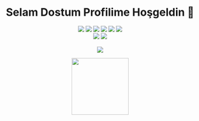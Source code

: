 <h1 align="center">Selam Dostum Profilime Hoşgeldin 👋</h1>
<p align="center">
  <a href="https://discord.com/users/442189531261829121" target"blank_"><img src="https://img.shields.io/badge/Discord%20Profilim%20-7289DA.svg?&style=for-the-badge&logo=discord&logoColor=white"></a>
  <a href="https://open.spotify.com/user/21w4tnjfq4se3y3vr3gb2b6ri" target"blank_"><img src="https://img.shields.io/badge/Spotify%20Hesab%C4%B1m%20-1ed760.svg?&style=for-the-badge&logo=spotify&logoColor=white"></a>
  <a href="https://www.reddit.com/user/SroxynArtzz" target"blank_"><img src="https://img.shields.io/badge/reddit%20-ff3b00.svg?&style=for-the-badge&logo=reddit&logoColor=white"></a>
  <a href="https://www.youtube.com/channel/UCyo7IiN1hANaCNzlSqzxk1A" target"blank_"><img src="https://img.shields.io/badge/SroxynArtz%20-ff0000.svg?&style=for-the-badge&logo=youtube&logoColor=white"></a>
  <a href="https://www.instagram.com/mustafakoksal190/?hl=tr" target"blank_"><img src="https://img.shields.io/badge/INSTAGRAM%20-DC3175.svg?&style=for-the-badge&logo=instagram&logoColor=white"></a>
  <a href="https://github.com/SroxynArtz" target"blank_"><img src="https://img.shields.io/badge/GitHub%20-191717.svg?&style=for-the-badge&logo=github&logoColor=white"></a>
  <br><img src = "https://img.shields.io/github/followers/SroxynArtz?color=Green&label=Takip%C3%A7i&logo=Github%20takip%C3%A7isi&style=for-the-badge">
<img src = "https://img.shields.io/github/stars/SroxynArtz?label=Y%C4%B1ld%C4%B1z&style=for-the-badge"></br>
<br><a href = "https://discord.gg/6xyMhVh" target"blank_"><img src = "https://img.shields.io/discord/736348236557713498?label=Discord%20Sunucum&style=for-the-badge"></br>
</p>

<p align="center">
  <img src="https://github-readme-stats.vercel.app/api?username=SroxynArtz&count_private=true&show_icons=true&theme=whitek&hide_border=true" width="%100" height="150px"
  [![SroxynArtz github stats](https://github-readme-stats.vercel.app/api/top-langs/?username=SroxynArtz&layout=compact)](https://github.com/anuraghazra/github-readme-stats)alt="stats" />
</p>
